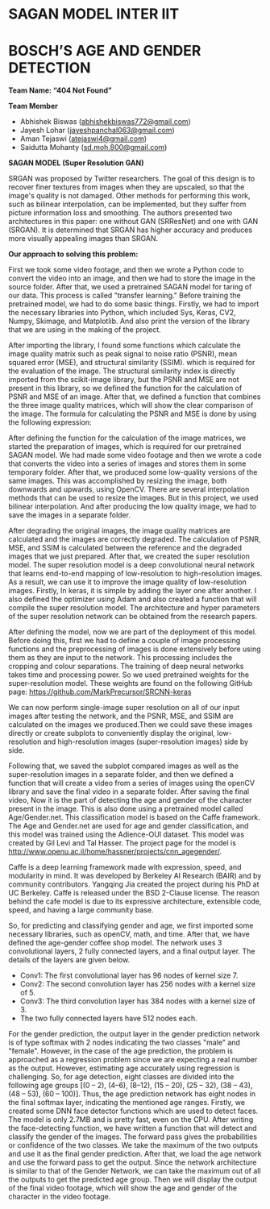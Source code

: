 # SAGAN MODEL INTER IIT
# BOSCH’S AGE AND GENDER DETECTION

**Team Name: “404 Not Found”**

**Team Member**

 - Abhishek Biswas (abhishekbiswas772@gmail.com)
 - Jayesh Lohar (jayeshpanchal063@gmail.com)
 - Aman Tejaswi (atejaswi4@gmail.com)
 - Saidutta Mohanty (sd.moh.800@gmail.com)

**SAGAN MODEL (Super Resolution GAN)**

SRGAN was proposed by Twitter researchers. The goal of this design is to recover finer textures from images when they are upscaled, so that the image's quality is not damaged. Other methods for performing this work, such as bilinear interpolation, can be implemented, but they suffer from picture information loss and smoothing. The authors presented two architectures in this paper: one without GAN (SRResNet) and one with GAN (SRGAN). It is determined that SRGAN has higher accuracy and produces more visually appealing images than SRGAN.

**Our approach to solving this problem:**

First we took some video footage, and then we wrote a Python code to convert the video into an image, and then we had to store the image in the source folder. After that, we used a pretrained SAGAN model for taring of our data. This process is called "transfer learning."
Before training the pretrained model, we had to do some basic things. Firstly, we had to import the necessary libraries into Python, which included Sys, Keras, CV2, Numpy, Skimage, and Matplotlib. And also print the version of the library that we are using in the making of the project.

After importing the library, I found some functions which calculate the image quality matrix such as peak signal to noise ratio (PSNR), mean squared error (MSE), and structural similarity (SSIM). which is required for the evaluation of the image. The structural similarity index is directly imported from the scikit-image library, but the PSNR and MSE are not present in this library, so we defined the function for the calculation of PSNR and MSE of an image. After that, we defined a function that combines the three image quality matrices, which will show the clear comparison of the image. The formula for calculating the PSNR and MSE is done by using the following expression:

After defining the function for the calculation of the image matrices, we started the preparation of images, which is required for our pretrained SAGAN model. We had made some video footage and then we wrote a code that converts the video into a series of images and stores them in some temporary folder. After that, we produced some low-quality versions of the same images. This was accomplished by resizing the image, both downwards and upwards, using OpenCV. There are several interpolation methods that can be used to resize the images. But in this project, we used bilinear interpolation. And after producing the low quality image, we had to save the images in a separate folder.

After degrading the original images, the image quality matrices are calculated and the images are correctly degraded. The calculation of PSNR, MSE, and SSIM is calculated between the reference and the degraded images that we just prepared. After that, we created the super resolution model. The super resolution model is a deep convolutional neural network that learns end-to-end mapping of low-resolution to high-resolution images. As a result, we can use it to improve the image quality of low-resolution images. Firstly, In keras, it is simple by adding the layer one after another. I also defined the optimizer using Adam and also created a function that will compile the super resolution model. The architecture and hyper parameters of the super resolution network can be obtained from the research papers.

After defining the model, now we are part of the deployment of this model. Before doing this, first we had to define a couple of image processing functions and the preprocessing of images is done extensively before using them as they are input to the network. This processing includes the cropping and colour separations. The training of deep neural networks takes time and processing power. So we used pretrained weights for the super-resolution model. These weights are found on the following GitHub page: https://github.com/MarkPrecursor/SRCNN-keras

We can now perform single-image super resolution on all of our input images after testing the network, and the PSNR, MSE, and SSIM are calculated on the images we produced.Then we could save these images directly or create subplots to conveniently display the original, low-resolution and high-resolution images (super-resolution images) side by side.

Following that, we saved the subplot compared images as well as the super-resolution images in a separate folder, and then we defined a function that will create a video from a series of images using the openCV library and save the final video in a separate folder.
After saving the final video, Now it is the part of detecting the age and gender of the character present in the image. This is also done using a pretrained model called Age/Gender.net. This classification model is based on the Caffe framework. The Age and Gender.net are used for age and gender classification, and this model was trained using the Adience-OUI dataset. This model was created by Gil Levi and Tal Hasser. The project page for the model is http://www.openu.ac.il/home/hassner/projects/cnn_agegender/.

Caffe is a deep learning framework made with expression, speed, and modularity in mind. It was developed by Berkeley AI Research (BAIR) and by community contributors. Yangqing Jia created the project during his PhD at UC Berkeley. Caffe is released under the BSD 2-Clause license. The reason behind the cafe model is due to its expressive architecture, extensible code, speed, and having a large community base.

So, for predicting and classifying gender and age, we first imported some necessary libraries, such as openCV, math, and time. After that, we have defined the age-gender coffee shop model. The network uses 3 convolutional layers, 2 fully connected layers, and a final output layer. The details of the layers are given below.

  - Conv1: The first convolutional layer has 96 nodes of kernel size 7.
  - Conv2: The second convolution layer has 256 nodes with a kernel size of 5.
  - Conv3: The third convolution layer has 384 nodes with a kernel size of 3.
  - The two fully connected layers have 512 nodes each.

For the gender prediction, the output layer in the gender prediction network is of type softmax with 2 nodes indicating the two classes "male" and "female". However, in the case of the age prediction, the problem is approached as a regression problem since we are expecting a real number as the output. However, estimating age accurately using regression is challenging. So, for age detection, eight classes are divided into the following age groups [(0 – 2), (4–6), (8–12), (15 – 20), (25 – 32), (38 – 43), (48 – 53), (60 – 100)]. Thus, the age prediction network has eight nodes in the final softmax layer, indicating the mentioned age ranges.
Firstly, we created some DNN face detector functions which are used to detect faces. The model is only 2.7MB and is pretty fast, even on the CPU. After writing the face-detecting function, we have written a function that will detect and classify the gender of the images. The forward pass gives the probabilities or confidence of the two classes. We take the maximum of the two outputs and use it as the final gender prediction. After that, we load the age network and use the forward pass to get the output. Since the network architecture is similar to that of the Gender Network, we can take the maximum out of all the outputs to get the predicted age group. Then we will display the output of the final video footage, which will show the age and gender of the character in the video footage.


